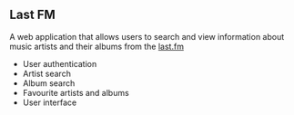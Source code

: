 ## Last FM

A web application that allows users to search and view information about music artists and their albums from the [last.fm](https://www.last.fm/api)

* User authentication 
* Artist search
* Album search
* Favourite artists and albums
* User interface
